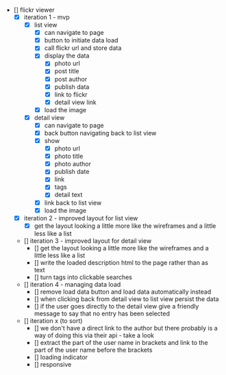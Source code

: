 - [] flickr viewer
	- [x] iteration 1 - mvp
		- [x] list view
			- [x] can navigate to page
			- [x] button to initiate data load
			- [x] call flickr url and store data
			- [x] display the data
				- [x] photo url
				- [x] post title
				- [x] post author
				- [x] publish data
				- [x] link to flickr
				- [x] detail view link
			- [x] load the image
		- [x] detail view
			- [x] can navigate to page
			- [x] back button navigating back to list view
			- [x] show
				- [x] photo url
				- [x] photo title
				- [x] photo author
				- [x] publish date
				- [x] link
				- [x] tags
				- [x] detail text
			- [x] link back to list view
			- [x] load the image
	- [x] iteration 2 - improved layout for list view
		- [x] get the layout looking a little more like the wireframes and a little less like a list
	- [] iteration 3 - improved layout for detail view
		- [] get the layout looking a little more like the wireframes and a little less like a list
		- [] write the loaded description html to the page rather than as text
		- [] turn tags into clickable searches
	- [] iteration 4 - managing data load
		- [] remove load data button and load data automatically instead
		- [] when clicking back from detail view to list view persist the data
		- [] if the user goes directly to the detail view give a friendly message to say that no entry has been selected
	- [] iteration x (to sort)
		- [] we don't have a direct link to the author but there probably is a way of doing this via their api - take a look
		- [] extract the part of the user name in brackets and link to the part of the user name before the brackets
		- [] loading indicator
		- [] responsive

